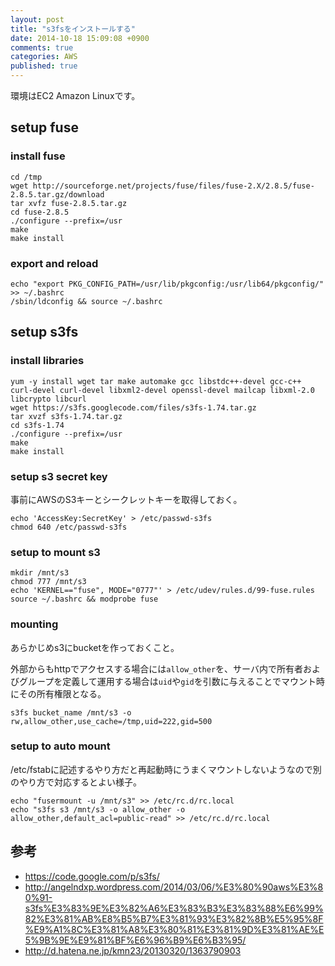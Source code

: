 ```yaml
---
layout: post
title: "s3fsをインストールする"
date: 2014-10-18 15:09:08 +0900
comments: true
categories: AWS
published: true
---
```


環境はEC2 Amazon Linuxです。

## setup fuse

### install fuse

```
cd /tmp
wget http://sourceforge.net/projects/fuse/files/fuse-2.X/2.8.5/fuse-2.8.5.tar.gz/download
tar xvfz fuse-2.8.5.tar.gz
cd fuse-2.8.5
./configure --prefix=/usr
make
make install
```

### export and reload

```
echo "export PKG_CONFIG_PATH=/usr/lib/pkgconfig:/usr/lib64/pkgconfig/" >> ~/.bashrc
/sbin/ldconfig && source ~/.bashrc
```

## setup s3fs

### install libraries

```
yum -y install wget tar make automake gcc libstdc++-devel gcc-c++ curl-devel curl-devel libxml2-devel openssl-devel mailcap libxml-2.0 libcrypto libcurl
wget https://s3fs.googlecode.com/files/s3fs-1.74.tar.gz
tar xvzf s3fs-1.74.tar.gz
cd s3fs-1.74
./configure --prefix=/usr
make
make install
```

### setup s3 secret key

事前にAWSのS3キーとシークレットキーを取得しておく。

```
echo 'AccessKey:SecretKey' > /etc/passwd-s3fs
chmod 640 /etc/passwd-s3fs
```

### setup to mount s3

```
mkdir /mnt/s3
chmod 777 /mnt/s3
echo 'KERNEL=="fuse", MODE="0777"' > /etc/udev/rules.d/99-fuse.rules
source ~/.bashrc && modprobe fuse
```

### mounting

あらかじめs3にbucketを作っておくこと。

外部からもhttpでアクセスする場合には`allow_other`を、サーバ内で所有者およびグループを定義して運用する場合は`uid`や`gid`を引数に与えることでマウント時にその所有権限となる。

```
s3fs bucket_name /mnt/s3 -o rw,allow_other,use_cache=/tmp,uid=222,gid=500
```

### setup to auto mount

/etc/fstabに記述するやり方だと再起動時にうまくマウントしないようなので別のやり方で対応するとよい様子。

```
echo "fusermount -u /mnt/s3" >> /etc/rc.d/rc.local
echo "s3fs s3 /mnt/s3 -o allow_other -o allow_other,default_acl=public-read" >> /etc/rc.d/rc.local
```

## 参考
+ <https://code.google.com/p/s3fs/>
+ <http://angelndxp.wordpress.com/2014/03/06/%E3%80%90aws%E3%80%91-s3fs%E3%83%9E%E3%82%A6%E3%83%B3%E3%83%88%E6%99%82%E3%81%AB%E8%B5%B7%E3%81%93%E3%82%8B%E5%95%8F%E9%A1%8C%E3%81%A8%E3%80%81%E3%81%9D%E3%81%AE%E5%9B%9E%E9%81%BF%E6%96%B9%E6%B3%95/>
+ <http://d.hatena.ne.jp/kmn23/20130320/1363790903>
